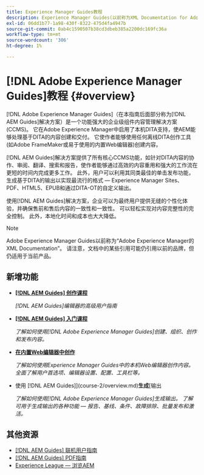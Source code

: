 ```yaml
---
title: Experience Manager Guides教程
description: Experience Manager Guides(以前称为XML Documentation for Adobe Experience Manager)的教程集合。
exl-id: 06dd1b77-1a98-430f-8322-475d4fa4947b
source-git-commit: 0ab4c1590507b38cd3dbeb385a2200dc169fc36a
workflow-type: tm+mt
source-wordcount: '306'
ht-degree: 1%

---
```


# [!DNL Adobe Experience Manager Guides]教程 {#overview}

[!DNL Adobe Experience Manager Guides]（在本指南后面部分称为[!DNL AEM Guides]解决方案）是一个功能强大的企业级组件内容管理解决方案(CCMS)。 它在Adobe Experience Manager中启用了本机DITA支持，使AEM能够处理基于DITA的内容创建和交付。 它使作者能够使用任何离线DITA创作工具(如Adobe FrameMaker或易于使用的内置Web编辑器)创建内容。

[!DNL AEM Guides]解决方案提供了所有核心CCMS功能，如针对DITA内容的协作、审阅、翻译、搜索和报告，使作者能够通过高效的内容重用和强大的工作流在更短的时间内完成更多工作。 此外，用户可以利用其同类最佳的单击发布功能，生成基于DITA的输出以实现最流行的格式 — Experience Manager Sites、PDF、HTML5、EPUB和通过DITA-OT的自定义输出。

使用[!DNL AEM Guides]解决方案，企业可以为最终用户提供无缝的个性化体验，并确保售前和售后内容的一致性和一致性。 可以轻松实现对内容完整性的完全控制。 此外，本地化时间和成本也大大降低。

>[!NOTE]
> 
> Adobe Experience Manager Guides以前称为“Adobe Experience Manager的XML Documentation”。 请注意，文档中的某些引用可能仍引用以前的品牌，但仍适用于当前产品。

## 新增功能

* **[[!DNL AEM Guides] 创作课程](course-3/overview.md)**

  *[!DNL AEM Guides]编辑器的高级用户指南*

* **[[!DNL AEM Guides] 入门课程](course-1/overview.md)**

  *了解如何使用[!DNL Adobe Experience Manager Guides]创建、组织、创作和发布内容。*

* **[在内置Web编辑器中创作](course-3/overview.md)**

  *了解如何使用Experience Manager Guides中的本机Web编辑器创作内容。 全面了解用户首选项、编辑器设置、配置、工具栏等。*

* 使用&#x200B; [!DNL AEM Guides]](course-2/overview.md)**生成**[&#x200B;输出

  *了解如何使用[!DNL Adobe Experience Manager Guides]生成输出。 了解可用于生成输出的各种功能 — 报告、基线、条件、故障排除、批量发布和激活。*


## 其他资源

* [[!DNL AEM Guides] 联机用户指南](https://help.adobe.com/en_US/xml-documentation-for-adobe-experience-manager/index.html)
* [[!DNL AEM Guides] PDF指南](https://helpx.adobe.com/support/xml-documentation-for-experience-manager.html)
* [Experience League — 浏览AEM](https://experienceleague.adobe.com/#recommended/solutions/experience-manager)
